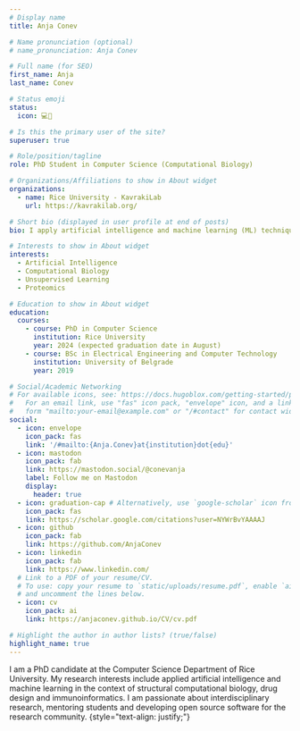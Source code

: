 ```yaml
---
# Display name
title: Anja Conev

# Name pronunciation (optional)
# name_pronunciation: Anja Conev

# Full name (for SEO)
first_name: Anja
last_name: Conev

# Status emoji
status:
  icon: 💻🧬

# Is this the primary user of the site?
superuser: true

# Role/position/tagline
role: PhD Student in Computer Science (Computational Biology)

# Organizations/Affiliations to show in About widget
organizations:
  - name: Rice University - KavrakiLab
    url: https://kavrakilab.org/

# Short bio (displayed in user profile at end of posts)
bio: I apply artificial intelligence and machine learning (ML) techniques to the problems in the field of computational structural biology with the goal of aiding drug discovery. In particular, the computational problems I explored include the design of ML-driven molecular scoring functions, search approaches in molecular docking, analysis and visualization of the data generated by biomolecular and macromolecular simulations.

# Interests to show in About widget
interests:
  - Artificial Intelligence
  - Computational Biology
  - Unsupervised Learning
  - Proteomics

# Education to show in About widget
education:
  courses:
    - course: PhD in Computer Science
      institution: Rice University
      year: 2024 (expected graduation date in August)
    - course: BSc in Electrical Engineering and Computer Technology
      institution: University of Belgrade
      year: 2019

# Social/Academic Networking
# For available icons, see: https://docs.hugoblox.com/getting-started/page-builder/#icons
#   For an email link, use "fas" icon pack, "envelope" icon, and a link in the
#   form "mailto:your-email@example.com" or "/#contact" for contact widget.
social:
  - icon: envelope
    icon_pack: fas
    link: '/#mailto:{Anja.Conev}at{institution}dot{edu}'
  - icon: mastodon
    icon_pack: fab
    link: https://mastodon.social/@conevanja
    label: Follow me on Mastodon
    display:
      header: true
  - icon: graduation-cap # Alternatively, use `google-scholar` icon from `ai` icon pack
    icon_pack: fas
    link: https://scholar.google.com/citations?user=NYWrBvYAAAAJ
  - icon: github
    icon_pack: fab
    link: https://github.com/AnjaConev
  - icon: linkedin
    icon_pack: fab
    link: https://www.linkedin.com/
  # Link to a PDF of your resume/CV.
  # To use: copy your resume to `static/uploads/resume.pdf`, enable `ai` icons in `params.yaml`,
  # and uncomment the lines below.
  - icon: cv
    icon_pack: ai
    link: https://anjaconev.github.io/CV/cv.pdf

# Highlight the author in author lists? (true/false)
highlight_name: true
---
```


I am a PhD candidate at the Computer Science Department of Rice University. My research interests include applied artificial intelligence and machine learning in the context of structural computational biology, drug design and immunoinformatics. I am passionate about interdisciplinary research, mentoring students and developing open source software for the research community. 
{style="text-align: justify;"}
